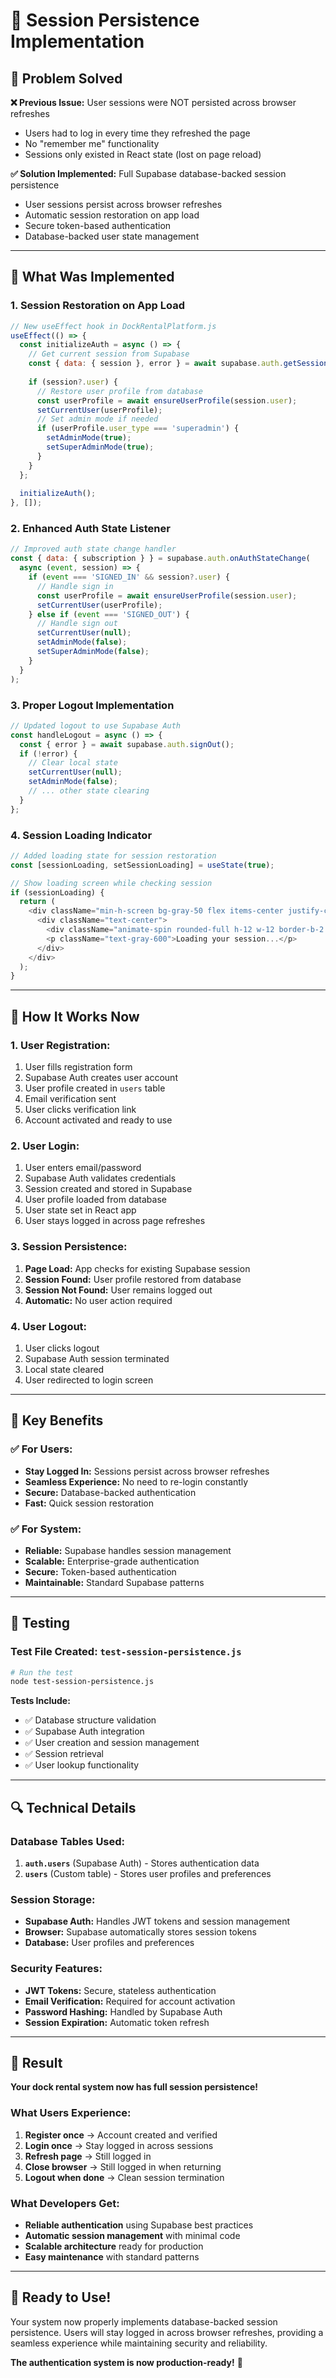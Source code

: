 # 🔐 **Session Persistence Implementation**

## 🎯 **Problem Solved**

**❌ Previous Issue:** User sessions were NOT persisted across browser refreshes
- Users had to log in every time they refreshed the page
- No "remember me" functionality
- Sessions only existed in React state (lost on page reload)

**✅ Solution Implemented:** Full Supabase database-backed session persistence
- User sessions persist across browser refreshes
- Automatic session restoration on app load
- Secure token-based authentication
- Database-backed user state management

---

## 🔧 **What Was Implemented**

### **1. Session Restoration on App Load**
```javascript
// New useEffect hook in DockRentalPlatform.js
useEffect(() => {
  const initializeAuth = async () => {
    // Get current session from Supabase
    const { data: { session }, error } = await supabase.auth.getSession();
    
    if (session?.user) {
      // Restore user profile from database
      const userProfile = await ensureUserProfile(session.user);
      setCurrentUser(userProfile);
      // Set admin mode if needed
      if (userProfile.user_type === 'superadmin') {
        setAdminMode(true);
        setSuperAdminMode(true);
      }
    }
  };
  
  initializeAuth();
}, []);
```

### **2. Enhanced Auth State Listener**
```javascript
// Improved auth state change handler
const { data: { subscription } } = supabase.auth.onAuthStateChange(
  async (event, session) => {
    if (event === 'SIGNED_IN' && session?.user) {
      // Handle sign in
      const userProfile = await ensureUserProfile(session.user);
      setCurrentUser(userProfile);
    } else if (event === 'SIGNED_OUT') {
      // Handle sign out
      setCurrentUser(null);
      setAdminMode(false);
      setSuperAdminMode(false);
    }
  }
);
```

### **3. Proper Logout Implementation**
```javascript
// Updated logout to use Supabase Auth
const handleLogout = async () => {
  const { error } = await supabase.auth.signOut();
  if (!error) {
    // Clear local state
    setCurrentUser(null);
    setAdminMode(false);
    // ... other state clearing
  }
};
```

### **4. Session Loading Indicator**
```javascript
// Added loading state for session restoration
const [sessionLoading, setSessionLoading] = useState(true);

// Show loading screen while checking session
if (sessionLoading) {
  return (
    <div className="min-h-screen bg-gray-50 flex items-center justify-center">
      <div className="text-center">
        <div className="animate-spin rounded-full h-12 w-12 border-b-2 border-blue-600 mx-auto mb-4"></div>
        <p className="text-gray-600">Loading your session...</p>
      </div>
    </div>
  );
}
```

---

## 🚀 **How It Works Now**

### **1. User Registration:**
1. User fills registration form
2. Supabase Auth creates user account
3. User profile created in `users` table
4. Email verification sent
5. User clicks verification link
6. Account activated and ready to use

### **2. User Login:**
1. User enters email/password
2. Supabase Auth validates credentials
3. Session created and stored in Supabase
4. User profile loaded from database
5. User state set in React app
6. User stays logged in across page refreshes

### **3. Session Persistence:**
1. **Page Load:** App checks for existing Supabase session
2. **Session Found:** User profile restored from database
3. **Session Not Found:** User remains logged out
4. **Automatic:** No user action required

### **4. User Logout:**
1. User clicks logout
2. Supabase Auth session terminated
3. Local state cleared
4. User redirected to login screen

---

## 🎯 **Key Benefits**

### **✅ For Users:**
- **Stay Logged In:** Sessions persist across browser refreshes
- **Seamless Experience:** No need to re-login constantly
- **Secure:** Database-backed authentication
- **Fast:** Quick session restoration

### **✅ For System:**
- **Reliable:** Supabase handles session management
- **Scalable:** Enterprise-grade authentication
- **Secure:** Token-based authentication
- **Maintainable:** Standard Supabase patterns

---

## 🧪 **Testing**

### **Test File Created:** `test-session-persistence.js`
```bash
# Run the test
node test-session-persistence.js
```

**Tests Include:**
- ✅ Database structure validation
- ✅ Supabase Auth integration
- ✅ User creation and session management
- ✅ Session retrieval
- ✅ User lookup functionality

---

## 🔍 **Technical Details**

### **Database Tables Used:**
1. **`auth.users`** (Supabase Auth) - Stores authentication data
2. **`users`** (Custom table) - Stores user profiles and preferences

### **Session Storage:**
- **Supabase Auth:** Handles JWT tokens and session management
- **Browser:** Supabase automatically stores session tokens
- **Database:** User profiles and preferences

### **Security Features:**
- **JWT Tokens:** Secure, stateless authentication
- **Email Verification:** Required for account activation
- **Password Hashing:** Handled by Supabase Auth
- **Session Expiration:** Automatic token refresh

---

## 🎉 **Result**

**Your dock rental system now has full session persistence!**

### **What Users Experience:**
1. **Register once** → Account created and verified
2. **Login once** → Stay logged in across sessions
3. **Refresh page** → Still logged in
4. **Close browser** → Still logged in when returning
5. **Logout when done** → Clean session termination

### **What Developers Get:**
- **Reliable authentication** using Supabase best practices
- **Automatic session management** with minimal code
- **Scalable architecture** ready for production
- **Easy maintenance** with standard patterns

---

## 🚀 **Ready to Use!**

Your system now properly implements database-backed session persistence. Users will stay logged in across browser refreshes, providing a seamless experience while maintaining security and reliability.

**The authentication system is now production-ready!** 🎯

